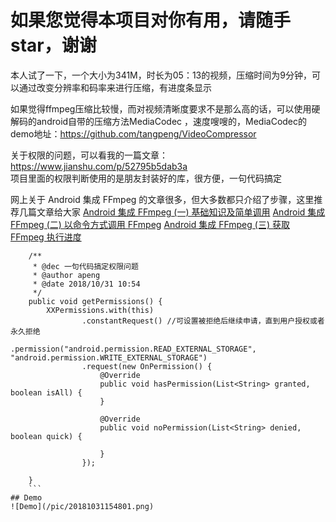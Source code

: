 # 如果您觉得本项目对你有用，请随手star，谢谢

本人试了一下，一个大小为341M，时长为05：13的视频，压缩时间为9分钟，可以通过改变分辨率和码率来进行压缩，有进度条显示

如果觉得ffmpeg压缩比较慢，而对视频清晰度要求不是那么高的话，可以使用硬解码的android自带的压缩方法MediaCodec ，速度嗖嗖的，MediaCodec的demo地址：https://github.com/tangpeng/VideoCompressor

关于权限的问题，可以看我的一篇文章：https://www.jianshu.com/p/52795b5dab3a  
项目里面的权限判断使用的是朋友封装好的库，很方便，一句代码搞定 

网上关于 Android 集成 FFmpeg 的文章很多，但大多数都只介绍了步骤，这里推荐几篇文章给大家
[Android 集成 FFmpeg (一) 基础知识及简单调用](https://blog.csdn.net/yhaolpz/article/details/76408829)
[Android 集成 FFmpeg (二) 以命令方式调用 FFmpeg](https://blog.csdn.net/yhaolpz/article/details/77146156)
[Android 集成 FFmpeg (三) 获取 FFmpeg 执行进度](https://blog.csdn.net/yhaolpz/article/details/77146156)

```
    /**
     * @dec 一句代码搞定权限问题
     * @author apeng
     * @date 2018/10/31 10:54
     */
    public void getPermissions() {
        XXPermissions.with(this)
                .constantRequest() //可设置被拒绝后继续申请，直到用户授权或者永久拒绝
                .permission("android.permission.READ_EXTERNAL_STORAGE", "android.permission.WRITE_EXTERNAL_STORAGE")
                .request(new OnPermission() {
                    @Override
                    public void hasPermission(List<String> granted, boolean isAll) {
                    }

                    @Override
                    public void noPermission(List<String> denied, boolean quick) {

                    }
                });

    }
    ```
## Demo
![Demo](/pic/20181031154801.png)
